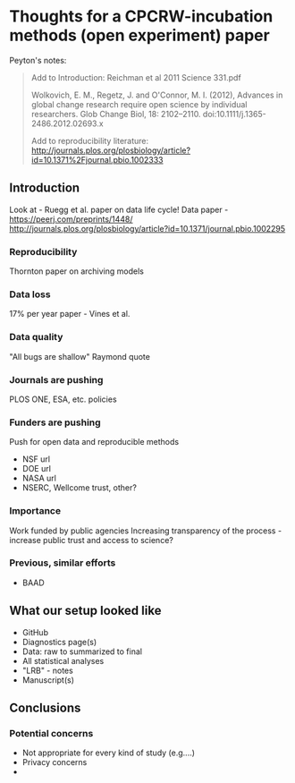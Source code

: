 # Thoughts for a CPCRW-incubation methods (open experiment) paper

Peyton's notes:
>Add to Introduction: 
>Reichman et al 2011 Science 331.pdf
>
>Wolkovich, E. M., Regetz, J. and O'Connor, M. I. (2012), Advances in global change research require open science by individual researchers. Glob Change Biol, 18: 2102–2110. doi:10.1111/j.1365-2486.2012.02693.x
>
>Add to reproducibility literature:
>http://journals.plos.org/plosbiology/article?id=10.1371%2Fjournal.pbio.1002333



## Introduction

Look at - Ruegg et al. paper on data life cycle!
Data paper - https://peerj.com/preprints/1448/
http://journals.plos.org/plosbiology/article?id=10.1371/journal.pbio.1002295

### Reproducibility

Thornton paper on archiving models

### Data loss

17% per year paper - Vines et al.

### Data quality

"All bugs are shallow" Raymond quote

### Journals are pushing

PLOS ONE, ESA, etc. policies

### Funders are pushing
Push for open data and reproducible methods

* NSF url
* DOE url
* NASA url
* NSERC, Wellcome trust, other?

### Importance

Work funded by public agencies
Increasing transparency of the process - increase public trust and access to science?

### Previous, similar efforts

* BAAD

## What our setup looked like

* GitHub
* Diagnostics page(s)
* Data: raw to summarized to final
* All statistical analyses
* "LRB" - notes 
* Manuscript(s)

## Conclusions

### Potential concerns

* Not appropriate for every kind of study (e.g....)
* Privacy concerns
* 
